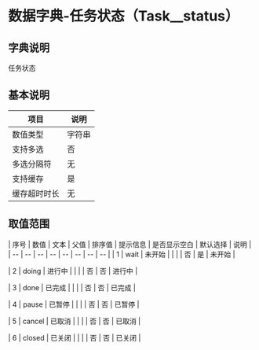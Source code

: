 # 数据字典-任务状态（Task__status）
## 字典说明
任务状态

## 基本说明
| 项目 | 说明 |
| -- | -- |
| 数值类型 | 字符串 |
| 支持多选 | 否 |
| 多选分隔符 | 无 |
| 支持缓存 | 是 |
| 缓存超时时长 | 无 |

## 取值范围
| 序号 | 数值 | 文本 | 父值 | 排序值 | 提示信息 | 是否显示空白 | 默认选择 | 说明 |
| -- | -- | -- | -- | -- | -- | -- | -- |
| 1 | wait | 未开始 |  |  |  | 否 | 是 | 未开始 |

| 2 | doing | 进行中 |  |  |  | 否 | 否 | 进行中 |

| 3 | done | 已完成 |  |  |  | 否 | 否 | 已完成 |

| 4 | pause | 已暂停 |  |  |  | 否 | 否 | 已暂停 |

| 5 | cancel | 已取消 |  |  |  | 否 | 否 | 已取消 |

| 6 | closed | 已关闭 |  |  |  | 否 | 否 | 已关闭 |



